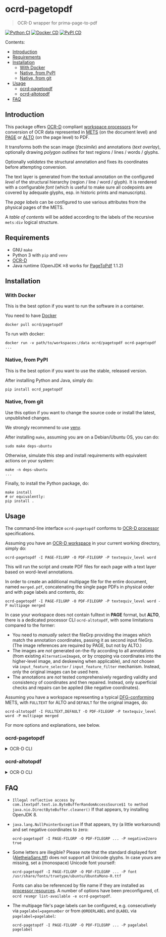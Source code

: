 # ocrd-pagetopdf

> OCR-D wrapper for prima-page-to-pdf

[![Python CI](https://github.com/UB-Mannheim/ocrd_pagetopdf/actions/workflows/ci.yml/badge.svg)](https://github.com/UB-Mannheim/ocrd_pagetopdf/actions/workflows/ci.yml)
[![Docker CD](https://github.com/UB-Mannheim/ocrd_pagetopdf/actions/workflows/docker.yml/badge.svg)](https://github.com/UB-Mannheim/ocrd_pagetopdf/actions/workflows/docker.yml)
[![PyPI CD](https://img.shields.io/pypi/v/ocrd-pagetopdf.svg)](https://pypi.org/project/ocrd-pagetopdf/)

Contents:
 * [Introduction](#introduction)
 * [Requirements](#requirements)
 * [Installation](#installation)
    * [With Docker](#with-docker)
    * [Native, from PyPI](#native-from-pypi)
    * [Native, from git](#native-from-git)
 * [Usage](#usage)
    * [ocrd-pagetopdf](#ocrd-pagetopdf)
    * [ocrd-altotopdf](#ocrd-altotopdf)
 * [FAQ](#faq)

## Introduction

This package offers [OCR-D](https://ocr-d.de/en/spec) compliant
[workspace processors](https://ocr-d.de/en/spec/cli) for conversion of OCR data
represented in [METS](https://ocr-d.de/en/spec/mets) (on the document level)
and [PAGE](https://ocr-d.de/en/spec/page)
or [ALTO](https://www.loc.gov/standards/alto/)
(on the page level) to PDF.

It transforms both the scan image (_facsimile_) and annotations (_text overlay_),
optionally drawing _polygon outlines_ for text regions / lines / words / glyphs.

Optionally _validates_ the structural annotation and fixes its coordinates before
attempting conversion.

The text layer is generated from the textual annotation on the configured _level_
of the structural hierarchy (region / line / word / glyph). It is rendered with a
configurable _font_ (which is useful to make sure all codepoints are covered by
adequate glyphs, esp. in historic prints and manuscripts).

The _page labels_ can be configured to use various attributes from the
physical pages of the METS.

A _table of contents_ will be added according to the labels of the
recursive `mets:div` logical structure.

## Requirements

- GNU `make`
- Python 3 with `pip` and `venv`
- [OCR-D](https://github.com/OCR-D/core)
- Java runtime (OpenJDK &ge;8 works for [PageToPdf](https://github.com/PRImA-Research-Lab/prima-page-to-pdf/releases) 1.1.2)

## Installation

### With Docker

This is the best option if you want to run the software in a container.

You need to have [Docker](https://docs.docker.com/install/linux/docker-ce/ubuntu/)


    docker pull ocrd/pagetopdf


To run with docker:


    docker run -v path/to/workspaces:/data ocrd/pagetopdf ocrd-pagetopdf ...

### Native, from PyPI

This is the best option if you want to use the stable, released version.

After installing Python and Java, simply do:


    pip install ocrd_pagetopdf


### Native, from git

Use this option if you want to change the source code or install the latest, unpublished changes.

We strongly recommend to use [venv](https://packaging.python.org/guides/installing-using-pip-and-virtual-environments/).

After installing `make`, assuming you are on a Debian/Ubuntu OS, you can do:

    sudo make deps-ubuntu

Otherwise, simulate this step and install requirements with equivalent actions on your system:

    make -n deps-ubuntu
    ...

Finally, to install the Python package, do:

    make install
    # or equivalently:
    pip install .


## Usage

The command-line interface `ocrd-pagetopdf` conforms to [OCR-D processor](https://ocr-d.de/en/spec/cli) specifications.

Assuming you have an [OCR-D workspace](https://ocr-d.de/en/user_guide#preparing-a-workspace) in your current working directory, simply do:

    ocrd-pagetopdf -I PAGE-FILGRP -O PDF-FILEGRP -P textequiv_level word

This will run the script and create PDF files for each page with a text layer based on word-level annotations.

In order to create an additional multipage file for the entire document, named `merged.pdf`,
concatenating the single page PDFs in physical order and with page labels and contents, do:

    ocrd-pagetopdf -I PAGE-FILGRP -O PDF-FILEGRP -P textequiv_level word -P multipage merged

In case your workspace does not contain fulltext in **PAGE** format, but **ALTO**, there is a dedicated
processor CLI `ocrd-altotopdf`, with some limitations compared to the former:

- You need to _manually_ select the fileGrp providing the images which match the annotation coordinates,
  passing it as second input fileGrp. (The image references are required by PAGE, but not by ALTO.)
- The images are _not_ generated on-the-fly according to all annotations (from existing `AlternativeImage`s,
  or by cropping via coordinates into the higher-level image, and deskewing when applicable), and _not_
  chosen via `input_feature_selector` / `input_feature_filter` mechanism. Instead, only the original
  images can be used here.
- The annotations are _not_ tested comprehensively regarding validity and consistency of coordinates and
  then repaired. Instead, only superficial checks and repairs can be applied (like negative coordinates).

Assuming you have a workspace representing a typical [DFG-conforming](https://dfg-viewer.de/) METS,
with `FULLTEXT` for ALTO and `DEFAULT` for the original images, do:

    ocrd-altotopdf -I FULLTEXT,DEFAULT -O PDF-FILEGRP -P textequiv_level word -P multipage merged

For more options and explanations, see below.

### ocrd-pagetopdf

<details><summary>OCR-D CLI</summary>


<pre>
Usage: ocrd-pagetopdf [worker|server] [OPTIONS]

  Convert text and layout annotations from PAGE to PDF format (overlaying original image with text layer and polygon outlines)

  > Converts all pages of the document to PDF

  > For each page, open and deserialize PAGE input file and its
  > respective image. Then extract a derived image of the (cropped,
  > deskewed, binarized...) page, with features depending on
  > ``image_feature_selector`` (a comma-separated list of required image
  > features, cf. :py:func:`ocrd.workspace.Workspace.image_from_page`)
  > and ``image_feature_filter`` (a comma-separated list of forbidden
  > image features).

  > Next, generate a temporary PAGE output file for that very image
  > (adapting all coordinates if necessary). If ``negative2zero`` is
  > set, validate and repair invalid or inconsistent coordinates.

  > Convert the PAGE/image pair with PRImA PageToPdf, applying
  > - ``textequiv_level`` (i.e. `-text-source`) to retrieve a text layer, if set;
  > - ``outlines`` to draw boundary polygons, if set;
  > - ``font`` accordingly.

  > Copy the resulting PDF file to the output file group and reference
  > it in the METS.

  > Finally, if ``multipage`` is set, then concatenate all generated
  > files to a multi-page PDF file, setting ``pagelabels`` accordingly,
  > as well as PDF metadata and bookmarks. Reference it with
  > ``multipage`` as ID in the output file group, too. If
  > ``multipage_only`` is also set, then remove the single-page PDF
  > files afterwards.

Subcommands:
    worker      Start a processing worker rather than do local processing
    server      Start a processor server rather than do local processing

Options for processing:
  -m, --mets URL-PATH             URL or file path of METS to process [./mets.xml]
  -w, --working-dir PATH          Working directory of local workspace [dirname(URL-PATH)]
  -I, --input-file-grp USE        File group(s) used as input
  -O, --output-file-grp USE       File group(s) used as output
  -g, --page-id ID                Physical page ID(s) to process instead of full document []
  --overwrite                     Remove existing output pages/images
                                  (with "--page-id", remove only those).
                                  Short-hand for OCRD_EXISTING_OUTPUT=OVERWRITE
  --debug                         Abort on any errors with full stack trace.
                                  Short-hand for OCRD_MISSING_OUTPUT=ABORT
  --profile                       Enable profiling
  --profile-file PROF-PATH        Write cProfile stats to PROF-PATH. Implies "--profile"
  -p, --parameter JSON-PATH       Parameters, either verbatim JSON string
                                  or JSON file path
  -P, --param-override KEY VAL    Override a single JSON object key-value pair,
                                  taking precedence over --parameter
  -U, --mets-server-url URL       URL of a METS Server for parallel incremental access to METS
                                  If URL starts with http:// start an HTTP server there,
                                  otherwise URL is a path to an on-demand-created unix socket
  -l, --log-level [OFF|ERROR|WARN|INFO|DEBUG|TRACE]
                                  Override log level globally [INFO]
  --log-filename LOG-PATH         File to redirect stderr logging to (overriding ocrd_logging.conf).

Options for information:
  -C, --show-resource RESNAME     Dump the content of processor resource RESNAME
  -L, --list-resources            List names of processor resources
  -J, --dump-json                 Dump tool description as JSON
  -D, --dump-module-dir           Show the 'module' resource location path for this processor
  -h, --help                      Show this message
  -V, --version                   Show version

Parameters:
   "image_feature_selector" [string - ""]
    comma-separated list of required image features (e.g.
    binarized,despeckled,cropped,deskewed,rotated-90)
   "image_feature_filter" [string - ""]
    comma-separated list of forbidden image features (e.g.
    binarized,despeckled,cropped,deskewed,rotated-90)
   "font" [string - ""]
    Font file to be used in PDF file. If unset, AletheiaSans.ttf is used.
    (Make sure to pick a font which covers all glyphs!)
   "outlines" [string - ""]
    What segment hierarchy to draw coordinate outlines for. If unset, no
    outlines are drawn.
    Possible values: ["", "region", "line", "word", "glyph"]
   "textequiv_level" [string - ""]
    What segment hierarchy level to render text output from. If unset, no
    text is rendered.
    Possible values: ["", "region", "line", "word", "glyph"]
   "negative2zero" [boolean - false]
    Repair invalid or inconsistent coordinates before trying to convert.
   "ext" [string - ".pdf"]
    Output filename extension
   "multipage" [string - ""]
    Merge all PDFs into one multipage file. The value is used as METS
    file ID and file basename for the PDF.
   "multipage_only" [boolean - false]
    When producing a `multipage`, do not add single-page files into the
    output fileGrp (but use a temporary directory for them).
   "pagelabel" [string - "pageId"]
    Parameter for 'multipage': Set the labels used as page outlines.

    - 'pageId': physical page ID,

    - 'pagenumber': use consecutive numbers,

    - 'pagelabel': use '@ORDERLABEL - @LABEL',

    - 'basename': use the name of the input file,

    - 'local_filename': use the href relative path of the input file,

    - 'url': use the href URL of the input file,

    - 'ID': use the file ID of the input file
    Possible values: ["pagenumber", "pagelabel", "pageId", "basename",
    "basename_without_extension", "local_filename", "ID", "url"]
   "script-args" [string - ""]
    Extra arguments to PageToPdf (see https://github.com/PRImA-Research-
    Lab/prima-page-to-pdf)
</pre>

</details>

### ocrd-altotopdf

<details><summary>OCR-D CLI</summary>


<pre>
Usage: ocrd-altotopdf [worker|server] [OPTIONS]

  Convert text and layout annotations from ALTO to PDF format (overlaying original image with text layer and polygon outlines)

  > Converts all pages of the document to PDF

  > For each page, find the ALTO input file in the first fileGrp,
  > together with the image input file in the second fileGrp.

  > Then convert ALTO to PAGE with PRImA PageConverter in a temporary
  > location.

  > Next convert the PAGE/image pair with PRImA PageToPdf in a temporary location,
  > applying
  > - ``textequiv_level`` (i.e. `-text-source`) to retrieve a text layer, if set;
  > - ``outlines`` to draw boundary polygons, if set;
  > - ``font`` accordingly;
  > - ``negative2zero`` (i.e. `-neg-coords toZero`) to repair negative coordintes.

  > Copy to the resulting PDF file to the output file group and
  > reference it in the METS.

  > Finally, if ``multipage`` is set, then concatenate all generated
  > files to a multi-page PDF file, setting ``pagelabels`` accordingly,
  > as well as PDF metadata and bookmarks. Reference it with
  > ``multipage`` as ID in the output fileGrp, too. If
  > ``multipage_only`` is also set, then remove the single-page PDF
  > files afterwards.

Subcommands:
    worker      Start a processing worker rather than do local processing
    server      Start a processor server rather than do local processing

Options for processing:
  -m, --mets URL-PATH             URL or file path of METS to process [./mets.xml]
  -w, --working-dir PATH          Working directory of local workspace [dirname(URL-PATH)]
  -I, --input-file-grp USE        File group(s) used as input
  -O, --output-file-grp USE       File group(s) used as output
  -g, --page-id ID                Physical page ID(s) to process instead of full document []
  --overwrite                     Remove existing output pages/images
                                  (with "--page-id", remove only those).
                                  Short-hand for OCRD_EXISTING_OUTPUT=OVERWRITE
  --debug                         Abort on any errors with full stack trace.
                                  Short-hand for OCRD_MISSING_OUTPUT=ABORT
  --profile                       Enable profiling
  --profile-file PROF-PATH        Write cProfile stats to PROF-PATH. Implies "--profile"
  -p, --parameter JSON-PATH       Parameters, either verbatim JSON string
                                  or JSON file path
  -P, --param-override KEY VAL    Override a single JSON object key-value pair,
                                  taking precedence over --parameter
  -U, --mets-server-url URL       URL of a METS Server for parallel incremental access to METS
                                  If URL starts with http:// start an HTTP server there,
                                  otherwise URL is a path to an on-demand-created unix socket
  -l, --log-level [OFF|ERROR|WARN|INFO|DEBUG|TRACE]
                                  Override log level globally [INFO]
  --log-filename LOG-PATH         File to redirect stderr logging to (overriding ocrd_logging.conf).

Options for information:
  -C, --show-resource RESNAME     Dump the content of processor resource RESNAME
  -L, --list-resources            List names of processor resources
  -J, --dump-json                 Dump tool description as JSON
  -D, --dump-module-dir           Show the 'module' resource location path for this processor
  -h, --help                      Show this message
  -V, --version                   Show version

Parameters:
   "font" [string - ""]
    Font file to be used in PDF file. If unset, AletheiaSans.ttf is used.
    (Make sure to pick a font which covers all glyphs!)
   "outlines" [string - ""]
    What segment hierarchy to draw coordinate outlines for. If unset, no
    outlines are drawn.
    Possible values: ["", "region", "line", "word", "glyph"]
   "textequiv_level" [string - ""]
    What segment hierarchy level to render text output from. If unset, no
    text is rendered.
    Possible values: ["", "region", "line", "word", "glyph"]
   "negative2zero" [boolean - false]
    Repair invalid or inconsistent coordinates before trying to convert.
   "ext" [string - ".pdf"]
    Output filename extension
   "multipage" [string - ""]
    Merge all PDFs into one multipage file. The value is used as METS
    file ID and file basename for the PDF.
   "multipage_only" [boolean - false]
    When producing a `multipage`, do not add single-page files into the
    output fileGrp (but use a temporary directory for them).
   "pagelabel" [string - "pageId"]
    Parameter for 'multipage': Set the labels used as page outlines.

    - 'pageId': physical page ID,

    - 'pagenumber': use consecutive numbers,

    - 'pagelabel': use '@ORDERLABEL - @LABEL',

    - 'basename': use the name of the input file,

    - 'local_filename': use the href relative path of the input file,

    - 'url': use the href URL of the input file,

    - 'ID': use the file ID of the input file
    Possible values: ["pagenumber", "pagelabel", "pageId", "basename",
    "basename_without_extension", "local_filename", "ID", "url"]
   "script-args" [string - ""]
    Extra arguments to PageToPdf (see https://github.com/PRImA-Research-
    Lab/prima-page-to-pdf)
</pre>

</details>


## FAQ

- `Illegal reflective access by com.itextpdf.text.io.ByteBufferRandomAccessSource$1 to method java.nio.DirectByteBuffer.cleaner()`
   If that appears, try installing OpenJDK 8.

- `java.lang.NullPointerException` 
  If that appears, try (a little workaround) and set negative coordinates to zero:
  
      ocrd-pagetopdf -I PAGE-FILGRP -O PDF-FILEGRP ... -P negative2zero true

- Some letters are illegible?
  Please note that the standard displayed font ([AletheiaSans.ttf](https://github.com/PRImA-Research-Lab/prima-aletheia-web/raw/master/war/aletheiasans-webfont.ttf)) does not support all Unicode glyphs. In case yours are missing, set a (monospace) Unicode font yourself:
  
      ocrd-pagetopdf -I PAGE-FILGRP -O PDF-FILEGRP ... -P font /usr/share/fonts/truetype/ubuntu/UbuntuMono-R.ttf
  
  Fonts can also be referenced by file name if they are installed as [processor resources](https://ocr-d.de/en/spec/cli#processor-resources). A number of options have been preconfigured, cf. `ocrd resmgr list-available -e ocrd-pagetopdf`.

- The multipage file's page labels can be configured, e.g. consecutively via `pagelabel=pagenumber` or from `@ORDERLABEL` and `@LABEL` via `pagelabel=pagelabel`:
  
      ocrd-pagetopdf -I PAGE-FILGRP -O PDF-FILEGRP ... -P pagelabel pagelabel

